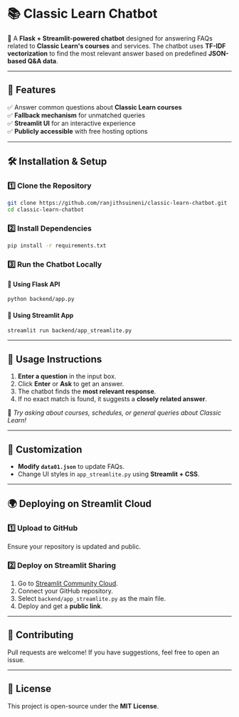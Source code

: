 # 📚 Classic Learn Chatbot

🚀 A **Flask + Streamlit-powered chatbot** designed for answering FAQs related to **Classic Learn's courses** and services. The chatbot uses **TF-IDF vectorization** to find the most relevant answer based on predefined **JSON-based Q&A data**.

---

## 🌟 Features
✅ Answer common questions about **Classic Learn courses**  
✅ **Fallback mechanism** for unmatched queries  
✅ **Streamlit UI** for an interactive experience  
✅ **Publicly accessible** with free hosting options  

---

## 🛠 Installation & Setup

### **1️⃣ Clone the Repository**
```bash
git clone https://github.com/ranjithsuineni/classic-learn-chatbot.git
cd classic-learn-chatbot
```

### **2️⃣ Install Dependencies**
```bash
pip install -r requirements.txt
```

### **3️⃣ Run the Chatbot Locally**
#### **🔹 Using Flask API**
```bash
python backend/app.py
```
#### **🔹 Using Streamlit App**
```bash
streamlit run backend/app_streamlite.py
```

---

## 🚀 Usage Instructions
1. **Enter a question** in the input box.  
2. Click **Enter** or **Ask** to get an answer.  
3. The chatbot finds the **most relevant response**.  
4. If no exact match is found, it suggests a **closely related answer**.  

📌 *Try asking about courses, schedules, or general queries about Classic Learn!*

---

## 🎨 Customization
- **Modify `data01.json`** to update FAQs.  
- Change UI styles in `app_streamlite.py` using **Streamlit + CSS**.  

---

## 🌍 Deploying on Streamlit Cloud
### **1️⃣ Upload to GitHub**
Ensure your repository is updated and public.

### **2️⃣ Deploy on Streamlit Sharing**
1. Go to [Streamlit Community Cloud](https://share.streamlit.io/).
2. Connect your GitHub repository.
3. Select `backend/app_streamlite.py` as the main file.
4. Deploy and get a **public link**.

---

## 🤝 Contributing
Pull requests are welcome! If you have suggestions, feel free to open an issue.

---

## 📜 License
This project is open-source under the **MIT License**.

